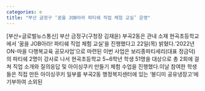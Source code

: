 ```yaml
---
categories: e
title: "부산 금정구 ‘꿈을 JOB아라 파티쉐 직업 체험 교실’ 운영"
---
```

[부산=글로벌뉴스통신] 부산 금정구(구청장 김재윤) 부곡2동은 관내 소재 현곡초등학교에서 ‘꿈을 JOB아라! 파티쉐 직업 체험 교실’을 진행했다고 22일(목) 밝혔다.‘2022년 ON-마을 다행복교육 공모사업’으로 마련된 이번 사업은 보리종파티세리(대표 정금덕)의 파티쉐 2명이 강사로 나서 현곡초등학교 5~6학년 학생 51명을 대상으로 총 2회에 걸쳐 직업 소개와 질의응답 및 아이싱쿠키 만들기 체험 수업을 진행했다.이날 참여한 학생들은 직접 만든 아이싱쿠키 일부를 부곡2동 행정복지센터에 있는 ‘봉디미 공유냉장고’에 기부하여 소외된